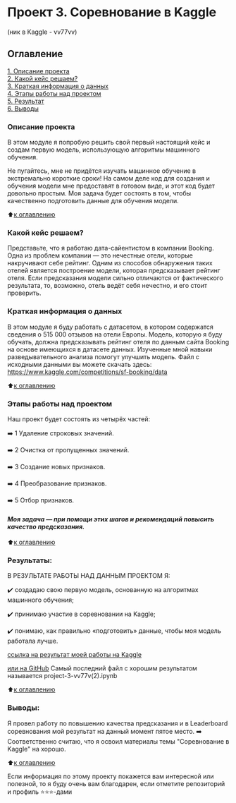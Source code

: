 # Проект 3. Соревнование в Kaggle

(ник в Kaggle - vv77vv)


## Оглавление  
[1. Описание проекта](https://github.com/vv77v/IDE/tree/master/project_3#описание-проекта)  
[2. Какой кейс решаем?](https://github.com/vv77v/IDE/tree/master/project_3#какой-кейс-решаем)  
[3. Краткая информация о данных](https://github.com/vv77v/IDE/tree/master/project_3#краткая-информация-о-данных)  
[4. Этапы работы над проектом](https://github.com/vv77v/IDE/tree/master/project_3#этапы-работы-над-проектом)  
[5. Результат](https://github.com/vv77v/IDE/tree/master/project_3#результаты)    
[6. Выводы](https://github.com/vv77v/IDE/tree/master/project_3#выводы) 

### Описание проекта    
В этом модуле я попробую решить свой первый настоящий кейс и создам первую модель, использующую алгоритмы машинного обучения.

Не пугайтесь, мне не придётся изучать машинное обучение в экстремально короткие сроки! На самом деле код для создания и обучения модели мне предоставят в готовом виде, и этот код будет довольно простым. Моя задача будет состоять в том, чтобы качественно подготовить данные для обучения модели.

:arrow_up:[к оглавлению](https://github.com/vv77v/IDE/tree/master/project_3#оглавление)


### Какой кейс решаем?    
Представьте, что я работаю дата-сайентистом в компании Booking. Одна из проблем компании — это нечестные отели, которые накручивают себе рейтинг. Одним из способов обнаружения таких отелей является построение модели, которая предсказывает рейтинг отеля. Если предсказания модели сильно отличаются от фактического результата, то, возможно, отель ведёт себя нечестно, и его стоит проверить. 



### Краткая информация о данных
В этом модуле я буду работать с датасетом, в котором содержатся сведения о 515 000 отзывов на отели Европы. Модель, которую я буду обучать, должна предсказывать рейтинг отеля по данным сайта Booking на основе имеющихся в датасете данных. Изученные мной навыки разведывательного анализа помогут улучшить модель.
Файл с исходными данными вы можете скачать здесь: https://www.kaggle.com/competitions/sf-booking/data


:arrow_up:[к оглавлению](https://github.com/vv77v/IDE/tree/master/project_3#оглавление)

### Этапы работы над проектом  
Наш проект будет состоять из четырёх частей:

:arrow_right: 1 Удаление строковых значений.

:arrow_right: 2 Очистка от пропущенных значений.

:arrow_right: 3 Создание новых признаков.

:arrow_right: 4 Преобразование признаков. 

:arrow_right: 5 Отбор признаков. 
#### *Моя задача — при помощи этих шагов и рекомендаций повысить качество предсказания.*

:arrow_up:[к оглавлению](https://github.com/vv77v/IDE/tree/master/project_3#оглавление)


### Результаты:  
В РЕЗУЛЬТАТЕ РАБОТЫ НАД ДАННЫМ ПРОЕКТОМ Я:

✔️ создадаю свою первую модель, основанную на алгоритмах машинного обучения;

✔️ принимаю участие в соревновании на Kaggle;

✔️ понимаю, как правильно «подготовить» данные, чтобы моя модель работала лучше.

[ссылка на результат моей работы на Kaggle](https://www.kaggle.com/code/vv77vv/project-3-vv77v/notebook)

[или на GitHub](https://github.com/vv77v/IDE/blob/master/project_3/project-3-vv77v%20(2).ipynb)
Самый последний файл с хорошим результатом называется project-3-vv77v(2).ipynb

:arrow_up:[к оглавлению](https://github.com/vv77v/IDE/tree/master/project_3#оглавление)


### Выводы:  
Я провел работу по повышению качества предсказания и в Leaderboard соревнования мой результат на данный момент пятое место. 
:arrow_right: Соответственно считаю, что я освоил материалы темы "Соревнование в Kaggle" на хорошо.


:arrow_up:[к оглавлению](https://github.com/vv77v/IDE/tree/master/project_3#оглавление)


Если информация по этому проекту покажется вам интересной или полезной, то я буду очень вам благодарен, если отметите репозиторий и профиль ⭐️⭐️⭐️-дами
